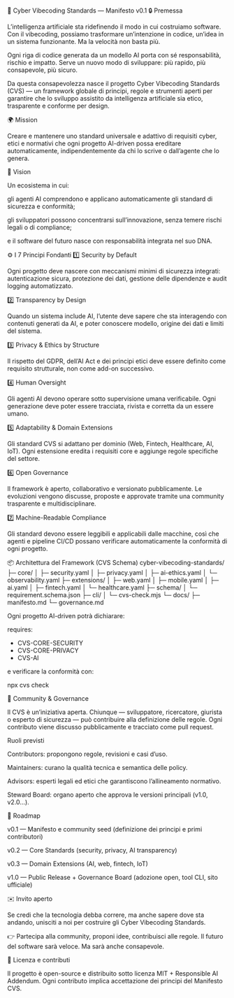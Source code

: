 🧠 Cyber Vibecoding Standards — Manifesto v0.1
🔒 Premessa

L’intelligenza artificiale sta ridefinendo il modo in cui costruiamo software.
Con il vibecoding, possiamo trasformare un’intenzione in codice, un’idea in un sistema funzionante.
Ma la velocità non basta più.

Ogni riga di codice generata da un modello AI porta con sé responsabilità, rischio e impatto.
Serve un nuovo modo di sviluppare: più rapido, più consapevole, più sicuro.

Da questa consapevolezza nasce il progetto Cyber Vibecoding Standards (CVS) —
un framework globale di principi, regole e strumenti aperti
per garantire che lo sviluppo assistito da intelligenza artificiale sia etico, trasparente e conforme per design.

🌍 Mission

Creare e mantenere uno standard universale e adattivo di requisiti cyber, etici e normativi
che ogni progetto AI-driven possa ereditare automaticamente,
indipendentemente da chi lo scrive o dall’agente che lo genera.

🧩 Vision

Un ecosistema in cui:

gli agenti AI comprendono e applicano automaticamente gli standard di sicurezza e conformità;

gli sviluppatori possono concentrarsi sull’innovazione, senza temere rischi legali o di compliance;

e il software del futuro nasce con responsabilità integrata nel suo DNA.

⚙️ I 7 Principi Fondanti
1️⃣ Security by Default

Ogni progetto deve nascere con meccanismi minimi di sicurezza integrati:
autenticazione sicura, protezione dei dati, gestione delle dipendenze e audit logging automatizzato.

2️⃣ Transparency by Design

Quando un sistema include AI, l’utente deve sapere che sta interagendo con contenuti generati da AI,
e poter conoscere modello, origine dei dati e limiti del sistema.

3️⃣ Privacy & Ethics by Structure

Il rispetto del GDPR, dell’AI Act e dei principi etici deve essere definito come requisito strutturale,
non come add-on successivo.

4️⃣ Human Oversight

Gli agenti AI devono operare sotto supervisione umana verificabile.
Ogni generazione deve poter essere tracciata, rivista e corretta da un essere umano.

5️⃣ Adaptability & Domain Extensions

Gli standard CVS si adattano per dominio (Web, Fintech, Healthcare, AI, IoT).
Ogni estensione eredita i requisiti core e aggiunge regole specifiche del settore.

6️⃣ Open Governance

Il framework è aperto, collaborativo e versionato pubblicamente.
Le evoluzioni vengono discusse, proposte e approvate tramite una community trasparente e multidisciplinare.

7️⃣ Machine-Readable Compliance

Gli standard devono essere leggibili e applicabili dalle macchine,
così che agenti e pipeline CI/CD possano verificare automaticamente la conformità di ogni progetto.

📦 Architettura del Framework (CVS Schema)
cyber-vibecoding-standards/
├─ core/
│  ├─ security.yaml
│  ├─ privacy.yaml
│  ├─ ai-ethics.yaml
│  └─ observability.yaml
├─ extensions/
│  ├─ web.yaml
│  ├─ mobile.yaml
│  ├─ ai.yaml
│  ├─ fintech.yaml
│  └─ healthcare.yaml
├─ schema/
│  └─ requirement.schema.json
├─ cli/
│  └─ cvs-check.mjs
└─ docs/
   ├─ manifesto.md
   └─ governance.md


Ogni progetto AI-driven potrà dichiarare:

requires:
  - CVS-CORE-SECURITY
  - CVS-CORE-PRIVACY
  - CVS-AI


e verificare la conformità con:

npx cvs check

🤝 Community & Governance

Il CVS è un’iniziativa aperta.
Chiunque — sviluppatore, ricercatore, giurista o esperto di sicurezza — può contribuire alla definizione delle regole.
Ogni contributo viene discusso pubblicamente e tracciato come pull request.

Ruoli previsti

Contributors: propongono regole, revisioni e casi d’uso.

Maintainers: curano la qualità tecnica e semantica delle policy.

Advisors: esperti legali ed etici che garantiscono l’allineamento normativo.

Steward Board: organo aperto che approva le versioni principali (v1.0, v2.0…).

🔭 Roadmap

v0.1 — Manifesto e community seed
(definizione dei principi e primi contributori)

v0.2 — Core Standards
(security, privacy, AI transparency)

v0.3 — Domain Extensions
(AI, web, fintech, IoT)

v1.0 — Public Release + Governance Board
(adozione open, tool CLI, sito ufficiale)

✉️ Invito aperto

Se credi che la tecnologia debba correre,
ma anche sapere dove sta andando,
unisciti a noi per costruire gli Cyber Vibecoding Standards.

👉 Partecipa alla community, proponi idee, contribuisci alle regole.
Il futuro del software sarà veloce.
Ma sarà anche consapevole.

🪪 Licenza e contributi

Il progetto è open-source e distribuito sotto licenza MIT + Responsible AI Addendum.
Ogni contributo implica accettazione dei principi del Manifesto CVS.
